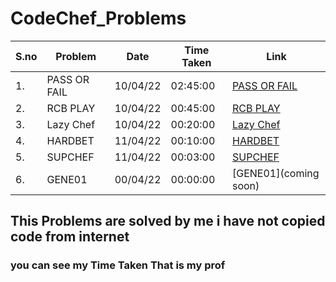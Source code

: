 # CodeChef_Problems
| S.no | Problem | Date | Time Taken | Link |
| ----------- | ----------- | ----------- | ----------- | ----------- |
| 1. | PASS OR FAIL | 10/04/22 | 02:45:00 | [PASS OR FAIL](https://www.codechef.com/problems/PASSORFAIL)|
| 2. | RCB PLAY | 10/04/22 | 00:45:00 | [RCB PLAY](https://www.codechef.com/problems/RCBPLAY)|
| 3. | Lazy Chef | 10/04/22 | 00:20:00 | [Lazy Chef](https://www.codechef.com/problems/LAZYCHF)|
| 4. | HARDBET | 11/04/22 | 00:10:00 | [HARDBET](https://www.codechef.com/problems/HARDBET)|
| 5. | SUPCHEF | 11/04/22 | 00:03:00 | [SUPCHEF](https://www.codechef.com/problems/SUPCHEF)|
| 6. | GENE01 | 00/04/22 | 00:00:00 | [GENE01](coming soon)|



## This Problems are solved by me i have not copied code from internet
### you can see my Time Taken That is my prof
